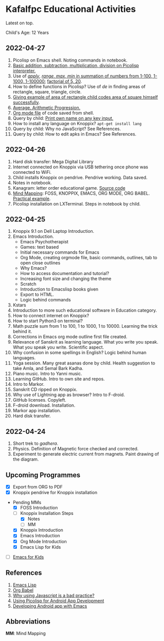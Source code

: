 # Kafalfpc Educational Activities

Latest on top. 

Child's Age: 12 Years

## 2022-04-27
1. Picolisp on Emacs shell. Noting commands in notebook. 
2. [Basic addition, subtraction, multiplication, division on Picolisp interpreter.](2022-04-27_10-43-30.png) 
3. Use of [_apply_](2022-04-27_10-44-00.png), [_range_, _max_, _min_ in summation of numbers from 1-100, 1-1000, 1-100000](2022-04-27_10-44-24.png); [factorial of 5, 20](2022-04-27_10-54-41.png). 
4. How to define functions in Picolisp? Use of _de_ in finding areas of rectangle, square, triangle, circle. 
5. [Giving example of area of rectangle child codes area of square himself successfully](2022-04-27_10-54-41.png). 
6. [Average. Arithmetic Progression.](avg-ap-2022-04-27.pdf)
7. [Org mode file](code.org) of code saved from shell. 
8. Query by child: [Print own name on any key input.](2022-04-27_14-34-35.png)
9. How to install any language on Knoppix? `apt-get install lang`
10. Query by child: Why no JavaScript? See References.
11. Query by child: How to edit apks in Emacs? See References. 

## 2022-04-26
1. Hard disk transfer: Mega Digital Library
2. Internet connected on Knoppix via USB tethering once phone was connected to WiFi.
3. Child installs Knoppix on pendrive. Pendrive working. Data saved. 
4. Notes in notebook. 
5. Kanagram: letter order educational game. [Source code](https://github.com/KDE/kanagram)
6. [Mind Mapping](fossknoppixemacslispintro.pdf): FOSS, KNOPPIX, EMACS, ORG MODE, ORG BABEL. [Practical example](screenshot_2022-04-26.png). 
7. Picolisp installation on LXTerminal. Steps in notebook by child. 

## 2022-04-25
1. Knoppix 9.1 on Dell Laptop Introduction.
2. Emacs Introduction. 
    - Emacs Psychotherapist
    - Games: text based
    - Initial necessary commands for Emacs
    - Org Mode, creating orgmode file, basic commands, outlines, tab to open close outlines
    -  Why Emacs? 
    - How to access documentation and tutorial? 
    - Increasing font size and changing the theme
    - Scratch
    - Introduction to Emacslisp books given
    - Export to HTML. 
    - Logic behind commands
3. Kstars
4. Introduction to more such educational software in Education category. 
5. How to connect internet on Knoppix? 
6. How to start Python3 on terminal? 
7. Math puzzle sum from 1 to 100, 1 to 1000, 1 to 10000. Learning the trick behind it. 
8. Corrections in Emacs org mode outline first file created. 
9. Relevance of Sanskrit as learning language. What you write you speak. What you speak you write. Scientific aspect. 
10. Why confusion in some spellings in English? Logic behind human languages. 
11. Yoga session. Many great asanas done by child. Health suggestion to take Amla, and Semal Bark Kadha. 
12. Piano music. Intro to Yanni music. 
13. Learning GitHub. Intro to own site and repos.
14. Intro to Markor.
15. Sanskrit CD ripped on Knoppix.
16. Why use of Lightning app as browser? Intro to F-droid. 
17. GitHub licenses. Copyleft. 
18. F-droid download. Installation.
19. Markor app installation. 
20. Hard disk transfer.

## 2022-04-24
1. Short trek to _gadhera_. 
2. Physics. Definition of Magnetic force checked and corrected. 
3. Experiment to generate electric current from magnets. Paint drawing of the diagram. 

## Upcoming Programmes
- [x] Export from ORG to PDF
- [x] Knoppix pendrive for Knoppix installation
- Pending MMs 
    - [x] FOSS Introduction
    - [ ] Knoppix Installation Steps
        - [x] Notes
        - [ ] MM
    - [x] Knoppix Introduction
    - [x] Emacs Introduction
    - [x] Org Mode Introduction
    - [x] Emacs Lisp for Kids 
- [ ] [Emacs for Kids](https://academickids.com/encyclopedia/index.php/EMACS)

## References
1. [Emacs Lisp](https://www.gnu.org/software/emacs/manual/pdf/eintr.pdf) 
2. [Org Babel](https://www.jstatsoft.org/article/download/v046i03/557)
3. [Why using Javascript is a bad practice?](https://www.google.com/url?sa=t&source=web&rct=j&url=https://www.gnu.org/philosophy/javascript-trap.en.html&ved=2ahUKEwi9pvW887P3AhVGwjgGHRx7B-MQFnoECA4QAQ&usg=AOvVaw1-YTtObDg9VFjQs6kAmqUm) 
4. [Using Picolisp for Android App Development](https://picolisp.com/wiki/?pilbox)
5. [Developing Android app with Emacs](https://yannik520.github.io/emacs_android.html)

## Abbreviations
**MM**: Mind Mapping

